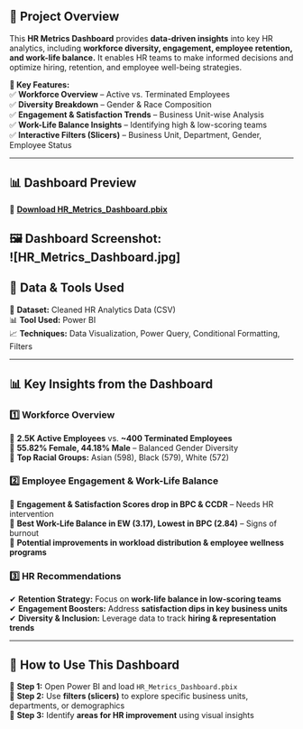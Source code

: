 ## **📌 Project Overview**
This **HR Metrics Dashboard** provides **data-driven insights** into key HR analytics, including **workforce diversity, engagement, employee retention, and work-life balance.** It enables HR teams to make informed decisions and optimize hiring, retention, and employee well-being strategies.

**🔹 Key Features:**  
✅ **Workforce Overview** – Active vs. Terminated Employees  
✅ **Diversity Breakdown** – Gender & Race Composition  
✅ **Engagement & Satisfaction Trends** – Business Unit-wise Analysis  
✅ **Work-Life Balance Insights** – Identifying high & low-scoring teams  
✅ **Interactive Filters (Slicers)** – Business Unit, Department, Gender, Employee Status  

---

## **📊 Dashboard Preview**
📂 **[Download HR_Metrics_Dashboard.pbix](./HR_Metrics_Dashboard.pbix)** 

🖼 **Dashboard Screenshot:**  
![HR_Metrics_Dashboard.jpg]
---

## **📌 Data & Tools Used**
📂 **Dataset:** Cleaned HR Analytics Data (CSV)  
📊 **Tool Used:** Power BI  
📈 **Techniques:** Data Visualization, Power Query, Conditional Formatting, Filters  

---

## **📊 Key Insights from the Dashboard**
### **1️⃣ Workforce Overview**
🔹 **2.5K Active Employees** vs. **~400 Terminated Employees**  
🔹 **55.82% Female, 44.18% Male** – Balanced Gender Diversity  
🔹 **Top Racial Groups:** Asian (598), Black (579), White (572)  

### **2️⃣ Employee Engagement & Work-Life Balance**
🔹 **Engagement & Satisfaction Scores drop in BPC & CCDR** – Needs HR intervention  
🔹 **Best Work-Life Balance in EW (3.17), Lowest in BPC (2.84)** – Signs of burnout  
🔹 **Potential improvements in workload distribution & employee wellness programs**  

### **3️⃣ HR Recommendations**
✔ **Retention Strategy:** Focus on **work-life balance in low-scoring teams**  
✔ **Engagement Boosters:** Address **satisfaction dips in key business units**  
✔ **Diversity & Inclusion:** Leverage data to track **hiring & representation trends**  

---

## **📌 How to Use This Dashboard**
📌 **Step 1:** Open Power BI and load `HR_Metrics_Dashboard.pbix`  
📌 **Step 2:** Use **filters (slicers)** to explore specific business units, departments, or demographics  
📌 **Step 3:** Identify **areas for HR improvement** using visual insights  
